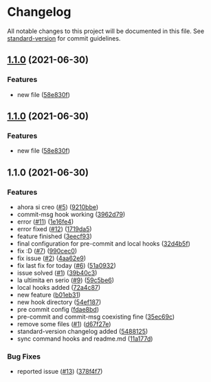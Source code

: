 # Changelog

All notable changes to this project will be documented in this file. See [standard-version](https://github.com/conventional-changelog/standard-version) for commit guidelines.

## [1.1.0](https://github.com/Square-Cube-Software/git-flow-test/compare/v0.3.0...v1.1.0) (2021-06-30)


### Features

* new file ([58e830f](https://github.com/Square-Cube-Software/git-flow-test/commits/58e830f357359d835a7a95980bdef4e21a904c37))

## [1.1.0](https://github.com/Square-Cube-Software/git-flow-test/compare/v0.3.0...v1.1.0) (2021-06-30)


### Features

* new file ([58e830f](https://github.com/Square-Cube-Software/git-flow-test/commits/58e830f357359d835a7a95980bdef4e21a904c37))

## 1.1.0 (2021-06-30)


### Features

* ahora si creo ([#5](https://github.com/Square-Cube-Software/git-flow-test/issues/5)) ([9210bbe](https://github.com/Square-Cube-Software/git-flow-test/commits/9210bbe80f6aa6041e4547156938d2d83be5515d))
* commit-msg hook working ([3962d79](https://github.com/Square-Cube-Software/git-flow-test/commits/3962d79777e6df7448badf178d8f971ec7223bb9))
* error ([#11](https://github.com/Square-Cube-Software/git-flow-test/issues/11)) ([1e16fe4](https://github.com/Square-Cube-Software/git-flow-test/commits/1e16fe49be319130afe70174ffc2c2d58a3734b3))
* error fixed ([#12](https://github.com/Square-Cube-Software/git-flow-test/issues/12)) ([1719da5](https://github.com/Square-Cube-Software/git-flow-test/commits/1719da5ce62637c7a64d80c6a056627463b4fe8b))
* feature finished ([3eecf93](https://github.com/Square-Cube-Software/git-flow-test/commits/3eecf937c905d711942e2189433b2dcf1fc0b5a9))
* final configuration for pre-commit and local hooks ([32d4b5f](https://github.com/Square-Cube-Software/git-flow-test/commits/32d4b5fbd83ee40ac8d41800f72e3c8a06a6db3f))
* fix :D ([#7](https://github.com/Square-Cube-Software/git-flow-test/issues/7)) ([990cec0](https://github.com/Square-Cube-Software/git-flow-test/commits/990cec01e95864efb444cf9065dc511fb8cb71a7))
* fix issue ([#2](https://github.com/Square-Cube-Software/git-flow-test/issues/2)) ([4aa62e9](https://github.com/Square-Cube-Software/git-flow-test/commits/4aa62e985a38eeac9a0d66e3ffc9118594e470dd))
* fix last fix for today ([#6](https://github.com/Square-Cube-Software/git-flow-test/issues/6)) ([51a0932](https://github.com/Square-Cube-Software/git-flow-test/commits/51a09321e521b597e508520896d751e71d3fee96))
* issue solved ([#1](https://github.com/Square-Cube-Software/git-flow-test/issues/1)) ([39b40c3](https://github.com/Square-Cube-Software/git-flow-test/commits/39b40c371075852b2923463f5d4ef47d3e6e63cd))
* la ultimita en serio ([#9](https://github.com/Square-Cube-Software/git-flow-test/issues/9)) ([59c5be6](https://github.com/Square-Cube-Software/git-flow-test/commits/59c5be61ae0af856bb51c367c73daa0e62b1c46b))
* local hooks added ([72a4c87](https://github.com/Square-Cube-Software/git-flow-test/commits/72a4c87df5e32489fe1642389934fffdd50f61e3))
* new feature ([b01eb31](https://github.com/Square-Cube-Software/git-flow-test/commits/b01eb317ed00a964f746fc908a34aefa19965165))
* new hook directory ([54ef187](https://github.com/Square-Cube-Software/git-flow-test/commits/54ef18732c83d69af26e490a203c88e6310d97c3))
* pre commit config ([fdae8bd](https://github.com/Square-Cube-Software/git-flow-test/commits/fdae8bd501519d673d08976b423853893c92dec1))
* pre-commit and commit-msg coexisting fine ([35ec69c](https://github.com/Square-Cube-Software/git-flow-test/commits/35ec69cf408ecfa78598be62d9bc921a8620c8bd))
* remove some files ([#1](https://github.com/Square-Cube-Software/git-flow-test/issues/1)) ([d67f27e](https://github.com/Square-Cube-Software/git-flow-test/commits/d67f27eea8b362cf927d5dff4b74c73656689637))
* standard-version changelog added ([5488125](https://github.com/Square-Cube-Software/git-flow-test/commits/5488125b85c5ba81555fca95f6041f8d7c438ea4))
* sync command hooks and readme.md ([11a177d](https://github.com/Square-Cube-Software/git-flow-test/commits/11a177d91bd16a3e37c83ac454d6f0ee56cc7500))


### Bug Fixes

* reported issue ([#13](https://github.com/Square-Cube-Software/git-flow-test/issues/13)) ([378f4f7](https://github.com/Square-Cube-Software/git-flow-test/commits/378f4f76a292edb3b1610bb576987010c8124e70))
